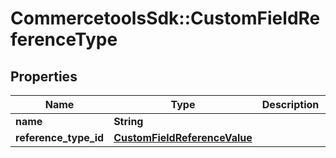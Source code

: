 # CommercetoolsSdk::CustomFieldReferenceType

## Properties
Name | Type | Description | Notes
------------ | ------------- | ------------- | -------------
**name** | **String** |  | [optional] 
**reference_type_id** | [**CustomFieldReferenceValue**](CustomFieldReferenceValue.md) |  | [optional] 

